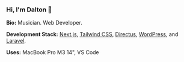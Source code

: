 ### Hi, I'm Dalton 👋

**Bio:**
Musician. Web Developer.

**Development Stack:**
[Next.js](https://nextjs.com/), [Tailwind CSS](https://tailwindcss.com/), [Directus](https://directus.io), [WordPress](https://wordpress.org/), and [Laravel](https://laravel.com/).

**Uses:**
MacBook Pro M3 14", VS Code
